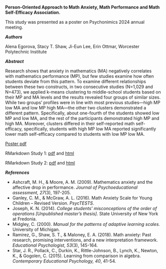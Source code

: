 **Person-Oriented Approach to Math Anxiety, Math Performance and Math Self-Efficacy Association.**

This study was presented as a poster on Psychonimics 2024 annual meeting.

**_Authors_** 

Alena Egorova, Stacy T. Shaw, Ji-Eun Lee, Erin Ottmar,
Worcester Polytechnic Institute

**_Abstract_**

Research shows that anxiety in mathematics (MA) negatively correlates with mathematics performance (MP), but few studies examine how often students deviate from this pattern. To examine different relationships between these two constructs, in two consecutive studies (N=1,029 and N=473), we applied k-means clustering to middle-school students based on their MP and MA levels and the results revealed four groups of similar sizes. While two groups’ profiles were in line with most previous studies—high MP low MA and low MP high MA—the other two clusters demonstrated a different pattern. Specifically, about one-fourth of the students showed low MP and low MA, and the rest of the participants demonstrated high MP and high MA. Moreover, clusters differed in their self-reported math self-efficacy, specifically, students with high MP low MA reported significantly lower math self-efficacy compared to students with low MP low MA.

[Poster pdf](https://github.com/alvegorova/MPxMA_clusters_psychonomics_2024/blob/main/Poster_Math_Anxiety_Psychonomic_2024.pdf)

RMarkdown Study 1: [pdf](https://github.com/alvegorova/MPxMA_clusters_psychonomics_2024/blob/main/RMarkdown_Study1.pdf) and 
[html](https://github.com/alvegorova/MPxMA_clusters_psychonomics_2024/blob/main/RMarkdown_Study_1.html) 

RMarkdown Study 2: [pdf](https://github.com/alvegorova/MPxMA_clusters_psychonomics_2024/blob/main/RMarkdown_Study2.pdf) and [html](https://github.com/alvegorova/MPxMA_clusters_psychonomics_2024/blob/main/RMarkdown_Study_2.html)


**_References_**
* Ashcraft, M. H., & Moore, A. M. (2009). Mathematics anxiety and the affective drop in performance. _Journal of Psychoeducational assessment, 27_(3), 197-205.
* Ganley, C. M., & McGraw, A. L. (2016). Math Anxiety Scale for Young Children – Revised Version. _PsycTESTS_.
* Joseph, K. N. (2014). _College students' misconceptions of the order of operations [Unpublished master’s thesis]_. State University of New York at Fredonia.
* Midgley, C. (2000). _Manual for the patterns of adaptive learning scales._ University of Michigan.
* Ramirez, G., Shaw, S. T., & Maloney, E. A. (2018). Math anxiety: Past research, promising interventions, and a new interpretation framework. _Educational Psychologist, 53_(3), 145-164.
* Star, J. R., Pollack, C., Durkin, K., Rittle-Johnson, B., Lynch, K., Newton, K., & Gogolen, C. (2015). Learning from comparison in algebra. _Contemporary Educational Psychology, 40_, 41-54.
